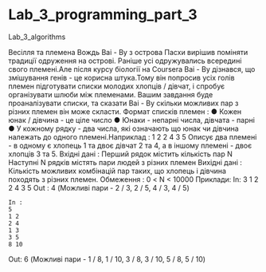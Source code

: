 ﻿# Lab_3_programming_part_3
Lab_3_algorithms

Весілля та племена
Вождь Ваі - Ву з острова Пасхи вирішив поміняти традиції одруження на острові. Раніше усі одружувались всередині свого племені.Але після курсу біології на Coursera Ваі - Ву дізнався, що змішування генів - це корисна штука.Тому він попросив усіх голів племен підготувати списки молодих хлопців / дівчат, і спробує організувати шлюби між племенами. Вашим завдання буде проаналізувати списки, та сказати Ваі - Ву скільки можливих пар з різних племен він може скласти.
Формат списків племен :
● Кожен юнак / дівчина - це ціле число
● Юнаки - непарні числа, дівчата - парні
● У кожному рядку - два числа, які означають що юнак чи дівчина належать до
одного племені.Наприклад :
	1 2
	2 4
	3 5
	Описує два племені - в одному є хлопець 1 та двоє дівчат 2 та 4, а в іншому племені - двоє хлопців 3 та 5.
	Вхідні дані :
Перший рядок містить кількість пар N
Наступні N рядків містять пари людей з різних племен
Вихідні дані :
Кількість можливих комбінацій пар таких, що хлопець і дівчина походять з різних племен.
Обмеження :
	0 < N < 10000
	Приклади:
In:
3
1 2
2 4
3 5
Out :
   4 (Можливі пари - 2 / 3, 2 / 5, 4 / 3, 4 / 5)

	In :
	5
	1 2
	2 4
	1 3
	3 5
	8 10
Out:
   6 (Можливі пари - 1 / 8, 1 / 10, 3 / 8, 3 / 10, 5 / 8, 5 / 10)

